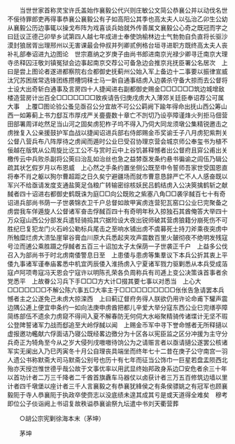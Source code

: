 <!-- { "loadSidebar": true } -->
　　当世世家首称灵宝许氏盖始作襄毅公代兴则庄敏公文简公恭襄公并以动伐名世不佞待罪郎吏再得事恭襄公襄毅公有子如高阳公其季也高太夫人以弘治乙卯生公幼从襄毅公历边事辄以操戈布阵为戏喜谈兵始就外传善属文襄毅公心奇之既冠而字之曰廷议正德己卯举乡试第四人越七年成进士奉使饷榆林边士气勃勃自负直将长驱沙漠封狼居胥出理邢州以无害课最会仲叔并列卿贰例格台垣寻进职方既终高太夫人丧补礼部奉诏进九边图论　世宗嘉纳之岁庚子由尚书郎进南京光禄少卿寻迁南京大理寺丞释囚汪敬刘镇冤狱会边事起南京交荐公可备急边会推京兆抚臣署公名居次　上曰是尝上图论者遂进都察院右佥都御史抚蓟州公始入军上备边十二事要以振律宣威汰冗苏困居常选锋团练攒槽饲秣士马一新自通事结虏入边袭杀守备大掠而去公督将士设大出奇斩白通事及言房四十人捷闻进右副都御史赐金□□□□□□筑边城增敌楼造营房计出百全□□□□□□□致疾请告归庚戌虏大入薄郊关廷臣奉诏荐公可属大事　上覆□图论验公蚤见亟召公分宜故不可公公羁阙下踰年得命出抚山西公筹山西一如筹蓟上书力郄互市厚戌严关亹亹数十章亡不剀切乃设亭障谨烽火列拒马佃营田部署周详屹然足当山河之固矣虏犯柞子坞不得入乃伺大同龙须墩公集精锐邀击之虏挫复入公亲援鼓护军血战以捷闻诏进兵部右侍郎赐金币奖谕壬子八月虏犯紫荆关公督八营兵布八阵厚待之虏闻而遁时公业巳受召协理京营会城京师公奉玺书为植不佞越在版筑从公周旋比讫工公不与赏时云中上谷饥甚释憾者出公督府且穽公甫出关檄传云中兵败杀副将公筴曰治乱如治丝也急之益棼亟发条约悬书徧谕之闾伍乃辑公疏其状乞假岁月以布恩威　上心然之手条约置坐侧公既至申令誓师吾家世受国恩直将奉不肖之躯以狥尔曹超距之日久矣宁避疆场而就市曹意恳辞严亡不人人感奋既以军兴不给亟请发度支通盐筴足刍粮广转输密综核妖民吕鹤结虏入公决筴擒鹤斩之献馘者四十诏进右都御史鹤既诛为庭□□向公既败之紫塞八角□□袭孚馘百七十有奇诏进兵部尚书荫一子世袭锦衣卫千户总督如故甲寅虏连营犯瓦窑口公业巳完聚备之虏尝我车佯遁旋人公督诸军奋击俘馘百四十有奇明年秋入掠独石其酋俺答大举四十万众寇山西公分部发兵遣轻骑捣其穴据险设大夜出锐师破其营虏狼籍分崩死伤不可胜纪巳复犯龙门火石岭公勒标兵尾击之至响水铺出虏不虞募死士持刀斧乘夜突虏中所触糜烂虏大溃坠崖窜谷膏血川原大兵悉起夹攻声震数百里火皷彻夜不绝明发残寇号泣而逋公乘胜蹑之俘馘者五百三十诏加太子太保荫一子世袭正千户　上益多公伐召入为部尚书于时北虏南倭警息日至　上患倭与患虏等集羣议下本兵公折其衷上平倭九事诸军谨奉庙畧悉中机宜丙辰倭入淮扬虏入宁夏诸军戮力驱剿悉从本兵受成萡寇卢阿项粤寇冯天恩会宁寇许以明陈孔荣各负周称兵有司逓上变公决策诛首事者余党悉平　上故眷公习兵下手□□□方大计□掇其要七事以对悉当　上心大□□□□□□□不解公陈六事五□大率主于□□□□□□□□□□伥伥告急请罢本兵憾者主之公遂免己未虏大掠滦西　上曰蓟辽督府务得人朕欲仍用许论命甫下驩声震边隅公逓上便宜申条约一如向法庚申虏酋把都儿辛爱大举分寇东西公业巳完缮亭障简练部伍不遗余力虏窥不得间入夏不解春防无何伺大水峪聚精骑传诸堞计无坚不瑕公登陴誓诸军力战而郄追至大岭俘馘以闻　上赐金币军中寻下誉命憾者无所释擿以虚报邀功轞献六俘面诘乃寝公既经畧边徼分为十区各以宪臣监之区分冲援为主守分兵奇正为犄角至今从之岁大侵列戌嗷嗷待饷公为之请赈言者以亟请擿公遂罢公核诸军实无阑出入乃巳丙寅冬十月公自理丧具端坐而终年七十二昔在庚子公守南宫一羽人遗公书称默斋大司马默斋公别号也历十有七年而征当公饰巾一巨星若盘盂陨西北殆亦天授岂惟世德乎哉公故于文事优率以用武显终始邦政身系边□安危者余三十年以首功计者二万三千降者二千酋首旗纛车马器仗以卤获计者三万五百修筑边墙以里计者四千墩堡以座计者三千人言襄毅之有恭襄犹綘侯之有条侯骠姚之有冠军也顾襄毅阨于寺人恭襄阨于执政卒使赍志以没底绩未遑其成其亏是或天道得全难矣　穆考即位公子倓诣阙上书诏复故秩谥恭襄谕祭九坛遣中书刘天衢营葬 

　　○胡公宗宪剿徐海本末（茅坤） 

　　茅坤 
